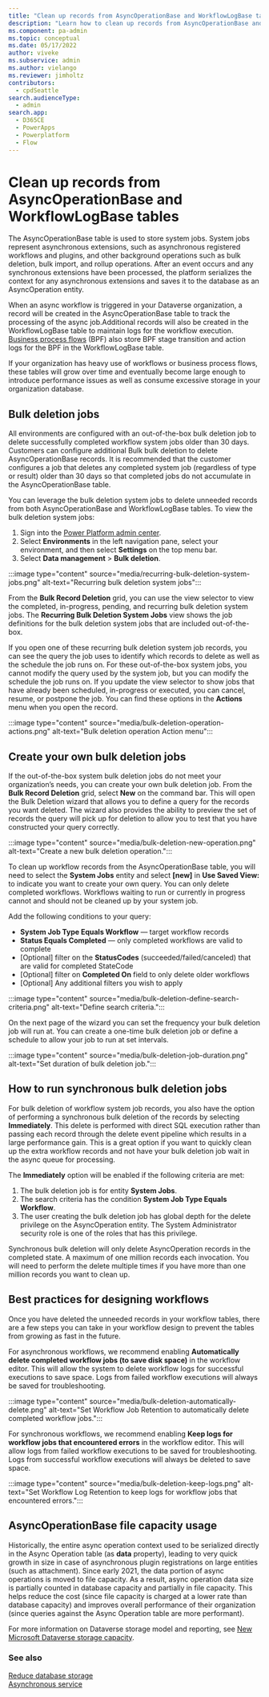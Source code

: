```yaml
---
title: "Clean up records from AsyncOperationBase and WorkflowLogBase tables"
description: "Learn how to clean up records from AsyncOperationBase and WorkflowLogBase tables."
ms.component: pa-admin
ms.topic: conceptual
ms.date: 05/17/2022
author: viveke
ms.subservice: admin
ms.author: vielango
ms.reviewer: jimholtz 
contributors:
  - cpdSeattle
search.audienceType: 
  - admin
search.app:
  - D365CE
  - PowerApps
  - Powerplatform
  - Flow
---
```

# Clean up records from AsyncOperationBase and WorkflowLogBase tables

The AsyncOperationBase table is used to store system jobs. System jobs represent asynchronous extensions, such as asynchronous registered workflows and plugins, and other background operations such as bulk deletion, bulk import, and rollup operations. After an event occurs and any synchronous extensions have been processed, the platform serializes the context for any asynchronous extensions and saves it to the database as an AsyncOperation entity. 

When an async workflow is triggered in your Dataverse organization, a record will be created in the AsyncOperationBase table to track the processing of the async job.Additional records will also be created in the WorkflowLogBase table to maintain logs for the workflow execution. [Business process flows](/power-automate/business-process-flows-overview) (BPF) also store BPF stage transition and action logs for the BPF in the WorkflowLogBase table. 

If your organization has heavy use of workflows or business process flows, these tables will grow over time and eventually become large enough to introduce performance issues as well as consume excessive storage in your organization database.

## Bulk deletion jobs

All environments are configured with an out-of-the-box bulk deletion job to delete successfully completed workflow system jobs older than 30 days. Customers can configure additional Bulk bulk deletion to delete AsyncOperationBase records. It is recommended that the customer configures a job that deletes any completed system job (regardless of type or result) older than 30 days so that completed jobs do not accumulate in the AsyncOperationBase table. 

You can leverage the bulk deletion system jobs to delete unneeded records from both AsyncOperationBase and WorkflowLogBase tables. To view the bulk deletion system jobs:

1. Sign into the [Power Platform admin center](https://admin.powerplatform.microsoft.com/).
2. Select **Environments** in the left navigation pane, select your environment, and then select **Settings** on the top menu bar.
3. Select **Data management** > **Bulk deletion**.

:::image type="content" source="media/recurring-bulk-deletion-system-jobs.png" alt-text="Recurring bulk deletion system jobs":::

From the **Bulk Record Deletion** grid, you can use the view selector to view the completed, in-progress, pending, and recurring bulk deletion system jobs. The **Recurring Bulk Deletion System Jobs** view shows the job definitions for the bulk deletion system jobs that are included out-of-the-box. 

If you open one of these recurring bulk deletion system job records, you can see the query the job uses to identify which records to delete as well as the schedule the job runs on. For these out-of-the-box system jobs, you cannot modify the query used by the system job, but you can modify the schedule the job runs on. If you update the view selector to show jobs that have already been scheduled, in-progress or executed, you can cancel, resume, or postpone the job. You can find these options in the **Actions** menu when you open the record. 

:::image type="content" source="media/bulk-deletion-operation-actions.png" alt-text="Bulk deletion operation Action menu":::

## Create your own bulk deletion jobs

If the out-of-the-box system bulk deletion jobs do not meet your organization’s needs, you can create your own bulk deletion job. From the **Bulk Record Deletion** grid, select **New** on the command bar. This will open the Bulk Deletion wizard that allows you to define a query for the records you want deleted. The wizard also provides the ability to preview the set of records the query will pick up for deletion to allow you to test that you have constructed your query correctly. 

:::image type="content" source="media/bulk-deletion-new-operation.png" alt-text="Create a new bulk deletion operation.":::

To clean up workflow records from the AsyncOperationBase table, you will need to select the **System Jobs** entity and select **[new]** in **Use Saved View:** to indicate you want to create your own query. You can only delete completed workflows. Workflows waiting to run or currently in progress cannot and should not be cleaned up by your system job. 

Add the following conditions to your query: 

- **System Job Type Equals Workflow** — target workflow records 
- **Status Equals Completed** — only completed workflows are valid to complete 
- [Optional] filter on the **StatusCodes** (succeeded/failed/canceled) that are valid for completed StateCode 
- [Optional] filter on **Completed On** field to only delete older workflows 
- [Optional] Any additional filters you wish to apply 

:::image type="content" source="media/bulk-deletion-define-search-criteria.png" alt-text="Define search criteria.":::

On the next page of the wizard you can set the frequency your bulk deletion job will run at. You can create a one-time bulk deletion job or define a schedule to allow your job to run at set intervals. 

:::image type="content" source="media/bulk-deletion-job-duration.png" alt-text="Set duration of bulk deletion job.":::

## How to run synchronous bulk deletion jobs 

For bulk deletion of workflow system job records, you also have the option of performing a synchronous bulk deletion of the records by selecting **Immediately**. This delete is performed with direct SQL execution rather than passing each record through the delete event pipeline which results in a large performance gain. This is a great option if you want to quickly clean up the extra workflow records and not have your bulk deletion job wait in the async queue for processing. 

The **Immediately** option will be enabled if the following criteria are met: 

1. The bulk deletion job is for entity **System Jobs**.
2. The search criteria has the condition **System Job Type Equals Workflow**.
3. The user creating the bulk deletion job has global depth for the delete privilege on the AsyncOperation entity. The System Administrator security role is one of the roles that has this privilege. 

Synchronous bulk deletion will only delete AsyncOperation records in the completed state. A maximum of one million records each invocation. You will need to perform the delete multiple times if you have more than one million records you want to clean up. 

## Best practices for designing workflows 

Once you have deleted the unneeded records in your workflow tables, there are a few steps you can take in your workflow design to prevent the tables from growing as fast in the future. 

For asynchronous workflows, we recommend enabling **Automatically delete completed workflow jobs (to save disk space)** in the workflow editor. This will allow the system to delete workflow logs for successful executions to save space. Logs from failed workflow executions will always be saved for troubleshooting. 

:::image type="content" source="media/bulk-deletion-automatically-delete.png" alt-text="Set Workflow Job Retention to automatically delete completed workflow jobs.":::

For synchronous workflows, we recommend enabling **Keep logs for workflow jobs that encountered errors** in the workflow editor. This will allow logs from failed workflow executions to be saved for troubleshooting. Logs from successful workflow executions will always be deleted to save space. 

:::image type="content" source="media/bulk-deletion-keep-logs.png" alt-text="Set Workflow Log Retention to keep logs for workflow jobs that encountered errors.":::

## AsyncOperationBase file capacity usage 

Historically, the entire async operation context used to be serialized directly in the Async Operation table (as **data** property), leading to very quick growth in size in case of asynchronous plugin registrations on large entities (such as attachment). Since early 2021, the data portion of async operations is moved to file capacity. As a result, async operation data size is partially counted in database capacity and partially in file capacity. This helps reduce the cost (since file capacity is charged at a lower rate than database capacity) and improves overall performance of their organization (since queries against the Async Operation table are more performant). 

For more information on Dataverse storage model and reporting, see [New Microsoft Dataverse storage capacity](capacity-storage.md). 

### See also
[Reduce database storage](free-storage-space.md#reduce-database-storage) <br />
[Asynchronous service](/power-apps/developer/data-platform/asynchronous-service)